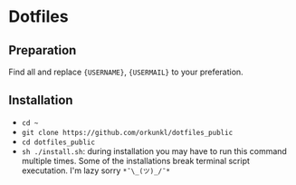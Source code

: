# Dotfiles

## Preparation

Find all and replace `{USERNAME}`, `{USERMAIL}` to your preferation.

## Installation

- `cd ~`
- `git clone https://github.com/orkunkl/dotfiles_public`
- `cd dotfiles_public`
- `sh ./install.sh`: during installation you may have to run this command multiple times. Some of the installations break terminal script executation. I'm lazy sorry  `*¯\_(ツ)_/¯*`

